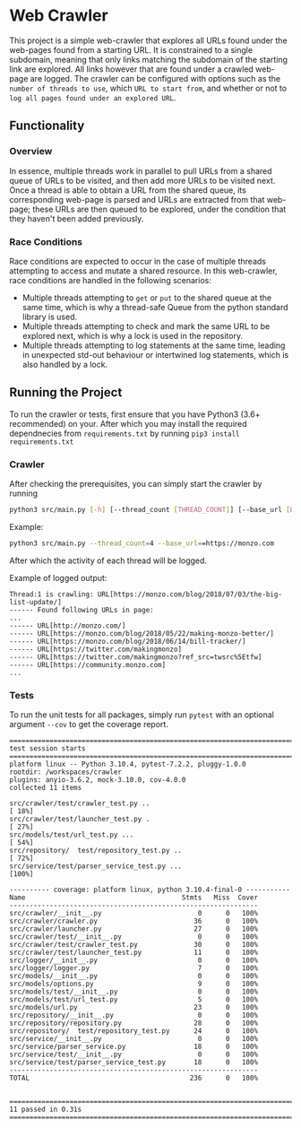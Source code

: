 # Web Crawler

This project is a simple web-crawler that explores all URLs found under the web-pages found from a starting URL. It is constrained to a single subdomain, meaning that only links matching the subdomain of the starting link are explored. All links however that are found under a crawled web-page are logged. The crawler can be configured with options such as the `number of threads to use`, which `URL to start from`, and whether or not to `log all pages found under an explored URL`.

## Functionality

### Overview
In essence, multiple threads work in parallel to pull URLs from a shared queue of URLs to be visited, and then add more URLs to be visited next. Once a thread is able to obtain a URL from the shared queue, its corresponding web-page is parsed and URLs are extracted from that web-page; these URLs are then queued to be explored, under the condition that they haven't been added previously.

### Race Conditions
Race conditions are expected to occur in the case of multiple threads attempting to access and mutate a shared resource. In this web-crawler, race conditions are handled in the following scenarios:
- Multiple threads attempting to `get` or `put` to the shared queue at the same time, which is why a thread-safe Queue from the python standard library is used.
- Multiple threads attempting to check and mark the same URL to be explored next, which is why a lock is used in the repository.
- Multiple threads attempting to log statements at the same time, leading in unexpected std-out behaviour or intertwined log statements, which is also handled by a lock.

## Running the Project
To run the crawler or tests, first ensure that you have Python3 (3.6+ recommended) on your. After which you may install the required dependnecies from `requirements.txt` by running `pip3 install requirements.txt`
### Crawler
After checking the prerequisites, you can simply start the crawler by running
```sh
python3 src/main.py [-h] [--thread_count [THREAD_COUNT]] [--base_url [BASE_URL]] [--skip_links_found]
```

Example:

```sh
python3 src/main.py --thread_count=4 --base_url==https://monzo.com
```

After which the activity of each thread will be logged. 

Example of logged output:

```
Thread:1 is crawling: URL[https://monzo.com/blog/2018/07/03/the-big-list-update/]
------ Found following URLs in page: 
...
------ URL[http://monzo.com/]
------ URL[https://monzo.com/blog/2018/05/22/making-monzo-better/]
------ URL[https://monzo.com/blog/2018/06/14/bill-tracker/]
------ URL[https://twitter.com/makingmonzo]
------ URL[https://twitter.com/makingmonzo?ref_src=twsrc%5Etfw]
------ URL[https://community.monzo.com]
...
```

### Tests
To run the unit tests for all packages, simply run `pytest` with an optional argument `--cov` to get the coverage report.

```
========================================================================= test session starts =========================================================================
platform linux -- Python 3.10.4, pytest-7.2.2, pluggy-1.0.0
rootdir: /workspaces/crawler
plugins: anyio-3.6.2, mock-3.10.0, cov-4.0.0
collected 11 items                                                                                                                                                    

src/crawler/test/crawler_test.py ..                                                                                                                             [ 18%]
src/crawler/test/launcher_test.py .                                                                                                                             [ 27%]
src/models/test/url_test.py ...                                                                                                                                 [ 54%]
src/repository/  test/repository_test.py ..                                                                                                                     [ 72%]
src/service/test/parser_service_test.py ...                                                                                                                     [100%]

---------- coverage: platform linux, python 3.10.4-final-0 -----------
Name                                       Stmts   Miss  Cover
--------------------------------------------------------------
src/crawler/__init__.py                        0      0   100%
src/crawler/crawler.py                        36      0   100%
src/crawler/launcher.py                       27      0   100%
src/crawler/test/__init__.py                   0      0   100%
src/crawler/test/crawler_test.py              30      0   100%
src/crawler/test/launcher_test.py             11      0   100%
src/logger/__init__.py                         0      0   100%
src/logger/logger.py                           7      0   100%
src/models/__init__.py                         0      0   100%
src/models/options.py                          9      0   100%
src/models/test/__init__.py                    0      0   100%
src/models/test/url_test.py                    5      0   100%
src/models/url.py                             23      0   100%
src/repository/__init__.py                     0      0   100%
src/repository/repository.py                  28      0   100%
src/repository/  test/repository_test.py      24      0   100%
src/service/__init__.py                        0      0   100%
src/service/parser_service.py                 18      0   100%
src/service/test/__init__.py                   0      0   100%
src/service/test/parser_service_test.py       18      0   100%
--------------------------------------------------------------
TOTAL                                        236      0   100%


========================================================================= 11 passed in 0.31s ==========================================================================

```
